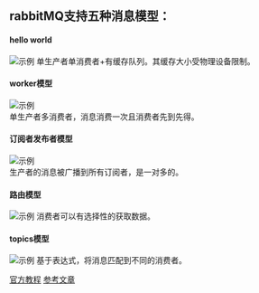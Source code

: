 ## rabbitMQ支持五种消息模型：
#### hello world
![示例](https://www.rabbitmq.com/img/tutorials/python-one.png)
单生产者单消费者+有缓存队列。其缓存大小受物理设备限制。

#### worker模型
![示例](https://www.rabbitmq.com/img/tutorials/python-two.png)  
单生产者多消费者，消息消费一次且消费者先到先得。

#### 订阅者发布者模型
![示例](https://www.rabbitmq.com/img/tutorials/python-two.png)  
生产者的消息被广播到所有订阅者，是一对多的。

#### 路由模型
![示例](https://www.rabbitmq.com/img/tutorials/python-four.png)
消费者可以有选择性的获取数据。

#### topics模型
![示例](https://www.rabbitmq.com/img/tutorials/python-five.png)
基于表达式，将消息匹配到不同的消费者。

[官方教程](https://www.rabbitmq.com/getstarted.html)
[参考文章](https://www.cnblogs.com/ZhuChangwu/p/14093107.html)